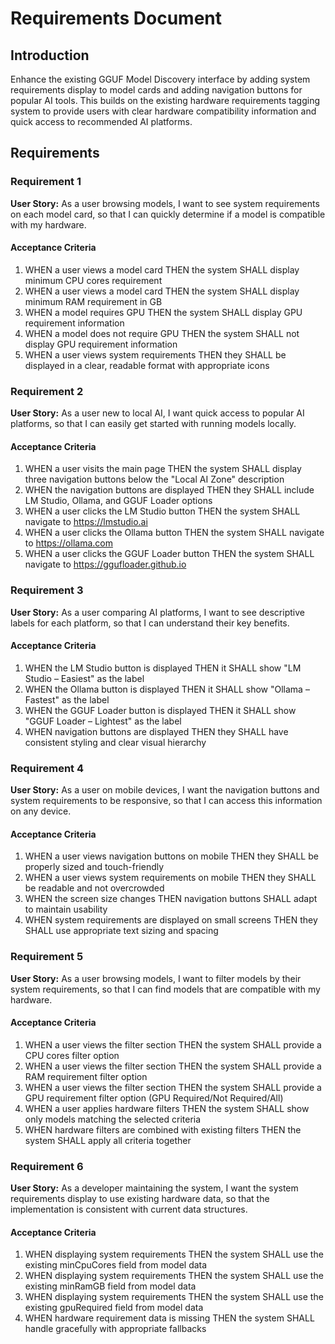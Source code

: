 # Requirements Document

## Introduction

Enhance the existing GGUF Model Discovery interface by adding system requirements display to model cards and adding navigation buttons for popular AI tools. This builds on the existing hardware requirements tagging system to provide users with clear hardware compatibility information and quick access to recommended AI platforms.

## Requirements

### Requirement 1

**User Story:** As a user browsing models, I want to see system requirements on each model card, so that I can quickly determine if a model is compatible with my hardware.

#### Acceptance Criteria

1. WHEN a user views a model card THEN the system SHALL display minimum CPU cores requirement
2. WHEN a user views a model card THEN the system SHALL display minimum RAM requirement in GB
3. WHEN a model requires GPU THEN the system SHALL display GPU requirement information
4. WHEN a model does not require GPU THEN the system SHALL not display GPU requirement information
5. WHEN a user views system requirements THEN they SHALL be displayed in a clear, readable format with appropriate icons

### Requirement 2

**User Story:** As a user new to local AI, I want quick access to popular AI platforms, so that I can easily get started with running models locally.

#### Acceptance Criteria

1. WHEN a user visits the main page THEN the system SHALL display three navigation buttons below the "Local AI Zone" description
2. WHEN the navigation buttons are displayed THEN they SHALL include LM Studio, Ollama, and GGUF Loader options
3. WHEN a user clicks the LM Studio button THEN the system SHALL navigate to https://lmstudio.ai
4. WHEN a user clicks the Ollama button THEN the system SHALL navigate to https://ollama.com
5. WHEN a user clicks the GGUF Loader button THEN the system SHALL navigate to https://ggufloader.github.io

### Requirement 3

**User Story:** As a user comparing AI platforms, I want to see descriptive labels for each platform, so that I can understand their key benefits.

#### Acceptance Criteria

1. WHEN the LM Studio button is displayed THEN it SHALL show "LM Studio – Easiest" as the label
2. WHEN the Ollama button is displayed THEN it SHALL show "Ollama – Fastest" as the label
3. WHEN the GGUF Loader button is displayed THEN it SHALL show "GGUF Loader – Lightest" as the label
4. WHEN navigation buttons are displayed THEN they SHALL have consistent styling and clear visual hierarchy

### Requirement 4

**User Story:** As a user on mobile devices, I want the navigation buttons and system requirements to be responsive, so that I can access this information on any device.

#### Acceptance Criteria

1. WHEN a user views navigation buttons on mobile THEN they SHALL be properly sized and touch-friendly
2. WHEN a user views system requirements on mobile THEN they SHALL be readable and not overcrowded
3. WHEN the screen size changes THEN navigation buttons SHALL adapt to maintain usability
4. WHEN system requirements are displayed on small screens THEN they SHALL use appropriate text sizing and spacing

### Requirement 5

**User Story:** As a user browsing models, I want to filter models by their system requirements, so that I can find models that are compatible with my hardware.

#### Acceptance Criteria

1. WHEN a user views the filter section THEN the system SHALL provide a CPU cores filter option
2. WHEN a user views the filter section THEN the system SHALL provide a RAM requirement filter option
3. WHEN a user views the filter section THEN the system SHALL provide a GPU requirement filter option (GPU Required/Not Required/All)
4. WHEN a user applies hardware filters THEN the system SHALL show only models matching the selected criteria
5. WHEN hardware filters are combined with existing filters THEN the system SHALL apply all criteria together

### Requirement 6

**User Story:** As a developer maintaining the system, I want the system requirements display to use existing hardware data, so that the implementation is consistent with current data structures.

#### Acceptance Criteria

1. WHEN displaying system requirements THEN the system SHALL use the existing minCpuCores field from model data
2. WHEN displaying system requirements THEN the system SHALL use the existing minRamGB field from model data
3. WHEN displaying system requirements THEN the system SHALL use the existing gpuRequired field from model data
4. WHEN hardware requirement data is missing THEN the system SHALL handle gracefully with appropriate fallbacks